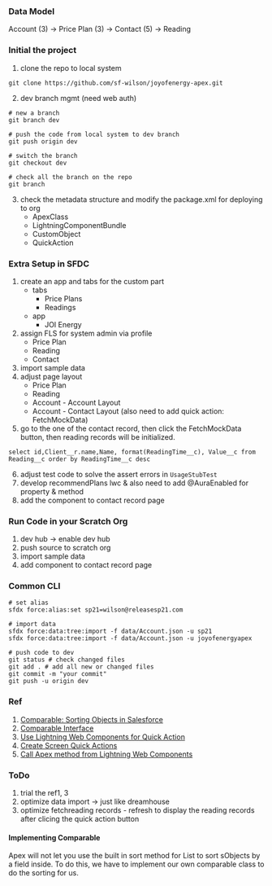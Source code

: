 ### Data Model
Account (3) -> Price Plan (3) -> Contact (5) -> Reading

### Initial the project
1. clone the repo to local system
```
git clone https://github.com/sf-wilson/joyofenergy-apex.git
```
2. dev branch mgmt (need web auth)
```
# new a branch
git branch dev

# push the code from local system to dev branch
git push origin dev

# switch the branch
git checkout dev

# check all the branch on the repo
git branch
```
3. check the metadata structure and modify the package.xml for deploying to org
    - ApexClass
    - LightningComponentBundle
    - CustomObject
    - QuickAction

### Extra Setup in SFDC
1. create an app and tabs for the custom part
    - tabs
        * Price Plans
        * Readings
    - app
        * JOI Energy
2. assign FLS for system admin via profile
    - Price Plan
    - Reading
    - Contact
3. import sample data
4. adjust page layout
    - Price Plan
    - Reading
    - Account - Account Layout
    - Account - Contact Layout (also need to add quick action: FetchMockData)
5. go to the one of the contact record, then click the FetchMockData button, then reading records will be initialized.
```
select id,Client__r.name,Name, format(ReadingTime__c), Value__c from Reading__c order by ReadingTime__c desc
```
6. adjust test code to solve the assert errors in `UsageStubTest`
7. develop recommendPlans lwc & also need to add @AuraEnabled for property & method
8. add the component to contact record page

### Run Code in your Scratch Org
1. dev hub -> enable dev hub
2. push source to scratch org
3. import sample data
4. add component to contact record page

### Common CLI
```
# set alias
sfdx force:alias:set sp21=wilson@releasesp21.com

# import data
sfdx force:data:tree:import -f data/Account.json -u sp21
sfdx force:data:tree:import -f data/Account.json -u joyofenergyapex

# push code to dev
git status # check changed files
git add . # add all new or changed files
git commit -m "your commit"
git push -u origin dev
```

### Ref
1. [Comparable: Sorting Objects in Salesforce](https://blog.deadlypenguin.com/2015/10/10/comparable-sorting-objects-in-salesforce/)
2. [Comparable Interface](https://developer.salesforce.com/docs/atlas.en-us.apexref.meta/apexref/apex_comparable.htm)
3. [Use Lightning Web Components for Quick Action](https://newstechnologystuff.com/2021/06/14/use-lightning-web-components-for-quick-action/)
4. [Create Screen Quick Actions](https://developer.salesforce.com/docs/component-library/documentation/en/lwc/lwc.use_quick_actions_screen)
5. [Call Apex method from Lightning Web Components](https://www.apexhours.com/call-apex-method-from-lightning-web-components/)

### ToDo
1. trial the ref1, 3
2. optimize data import -> just like dreamhouse
3. optimize fetchreading records - refresh to display the reading records after clicing the quick action button

#### Implementing Comparable
Apex will not let you use the built in sort method for List to sort sObjects by a field inside. To do this, we have to implement our own comparable class to do the sorting for us.